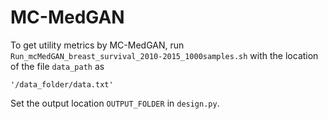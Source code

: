 # MC-MedGAN

To get utility metrics by MC-MedGAN, run `Run_mcMedGAN_breast_survival_2010-2015_1000samples.sh` with the location of the file `data_path` as
```
'/data_folder/data.txt'
```
Set the output location `OUTPUT_FOLDER` in `design.py`.

